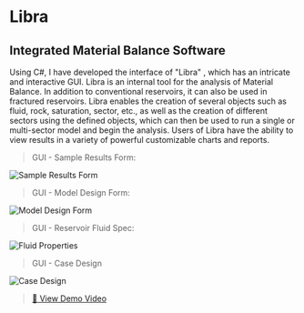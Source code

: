 # Libra
##  Integrated Material Balance Software

Using C#, I have developed the interface of "Libra" , which has an intricate and interactive GUI. Libra is an internal tool for the analysis of Material Balance. In addition to conventional reservoirs, it can also be used in fractured reservoirs. Libra enables the creation of several objects such as fluid, rock, saturation, sector, etc., as well as the creation of different sectors using the defined objects, which can then be used to run a single or multi-sector model and begin the analysis.
Users of Libra have the ability to view results in a variety of powerful customizable charts and reports.


> GUI - Sample Results Form:
 
![Sample Results Form](https://user-images.githubusercontent.com/75472719/195115048-a4bf3146-87a1-4729-b6ab-caf3cc13de94.png)

> GUI - Model Design Form:
 
![Model Design Form](https://user-images.githubusercontent.com/75472719/195120730-abb70692-1c3c-4568-819c-6815f336878f.png)

> GUI - Reservoir Fluid Spec:
 
![Fluid Properties](https://user-images.githubusercontent.com/75472719/195121621-dd2c59ae-e365-470b-b367-c8251d308cb1.png)

> GUI - Case Design
 
![Case Design](https://user-images.githubusercontent.com/75472719/195121705-1bc11cee-23c3-48a9-b323-4ab1227e23d9.png)
 
> [🎥 View Demo Video](http://www.joukar.ir/libra/Video.mp4)
